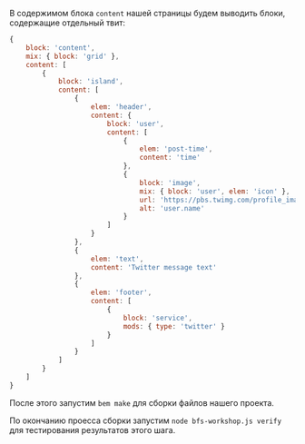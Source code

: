 В содержимом блока `content` нашей страницы будем выводить блоки, содержащие отдельный твит:

```js
{
    block: 'content',
    mix: { block: 'grid' },
    content: [
        {
            block: 'island',
            content: [
                {
                    elem: 'header',
                    content: {
                        block: 'user',
                        content: [
                            {
                                elem: 'post-time',
                                content: 'time'
                            },
                            {
                                block: 'image',
                                mix: { block: 'user', elem: 'icon' },
                                url: 'https://pbs.twimg.com/profile_images/1384848690/image_400x400.jpg',
                                alt: 'user.name'
                            }
                        ]
                    }
                },
                {
                    elem: 'text',
                    content: 'Twitter message text'
                },
                {
                    elem: 'footer',
                    content: [
                        {
                            block: 'service',
                            mods: { type: 'twitter' }
                        }
                    ]
                }
            ]
        }
    ]
}
```

После этого запустим `bem make` для сборки файлов нашего проекта.

По окончанию проесса сборки запустим `node bfs-workshop.js verify` для тестирования результатов этого шага.
